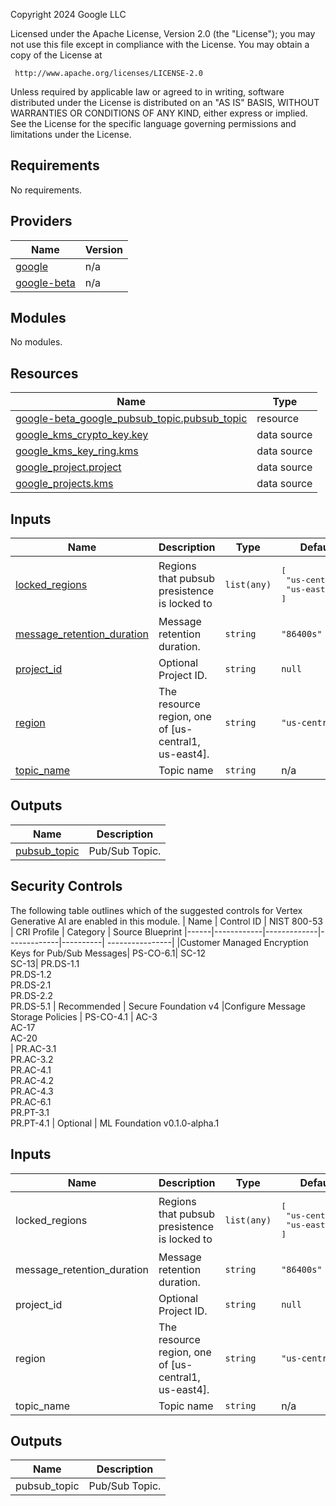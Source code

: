 <!-- BEGIN_TF_DOCS -->
Copyright 2024 Google LLC

Licensed under the Apache License, Version 2.0 (the "License");
you may not use this file except in compliance with the License.
You may obtain a copy of the License at

     http://www.apache.org/licenses/LICENSE-2.0

Unless required by applicable law or agreed to in writing, software
distributed under the License is distributed on an "AS IS" BASIS,
WITHOUT WARRANTIES OR CONDITIONS OF ANY KIND, either express or implied.
See the License for the specific language governing permissions and
limitations under the License.

## Requirements

No requirements.

## Providers

| Name | Version |
|------|---------|
| <a name="provider_google"></a> [google](#provider\_google) | n/a |
| <a name="provider_google-beta"></a> [google-beta](#provider\_google-beta) | n/a |

## Modules

No modules.

## Resources

| Name | Type |
|------|------|
| [google-beta_google_pubsub_topic.pubsub_topic](https://registry.terraform.io/providers/hashicorp/google-beta/latest/docs/resources/google_pubsub_topic) | resource |
| [google_kms_crypto_key.key](https://registry.terraform.io/providers/hashicorp/google/latest/docs/data-sources/kms_crypto_key) | data source |
| [google_kms_key_ring.kms](https://registry.terraform.io/providers/hashicorp/google/latest/docs/data-sources/kms_key_ring) | data source |
| [google_project.project](https://registry.terraform.io/providers/hashicorp/google/latest/docs/data-sources/project) | data source |
| [google_projects.kms](https://registry.terraform.io/providers/hashicorp/google/latest/docs/data-sources/projects) | data source |

## Inputs

| Name | Description | Type | Default | Required |
|------|-------------|------|---------|:--------:|
| <a name="input_locked_regions"></a> [locked\_regions](#input\_locked\_regions) | Regions that pubsub presistence is locked to | `list(any)` | <pre>[<br>  "us-central1",<br>  "us-east4"<br>]</pre> | no |
| <a name="input_message_retention_duration"></a> [message\_retention\_duration](#input\_message\_retention\_duration) | Message retention duration. | `string` | `"86400s"` | no |
| <a name="input_project_id"></a> [project\_id](#input\_project\_id) | Optional Project ID. | `string` | `null` | no |
| <a name="input_region"></a> [region](#input\_region) | The resource region, one of [us-central1, us-east4]. | `string` | `"us-central1"` | no |
| <a name="input_topic_name"></a> [topic\_name](#input\_topic\_name) | Topic name | `string` | n/a | yes |

## Outputs

| Name | Description |
|------|-------------|
| <a name="output_pubsub_topic"></a> [pubsub\_topic](#output\_pubsub\_topic) | Pub/Sub Topic. |
<!-- END_TF_DOCS -->

## Security Controls

The following table outlines which of the suggested controls for Vertex Generative AI are enabled in this module.
| Name | Control ID | NIST 800-53 | CRI Profile | Category | Source Blueprint
|------|------------|-------------|-------------|----------| ----------------|
|Customer Managed Encryption Keys for Pub/Sub Messages| PS-CO-6.1| SC-12 <br />SC-13| PR.DS-1.1 <br />PR.DS-1.2<br /> PR.DS-2.1 <br /> PR.DS-2.2 <br /> PR.DS-5.1 | Recommended | Secure Foundation v4
|Configure Message Storage Policies | PS-CO-4.1 | AC-3 <br /> AC-17 <br /> AC-20 <br />| PR.AC-3.1 <br />PR.AC-3.2<br />  PR.AC-4.1 <br /> PR.AC-4.2 <br /> PR.AC-4.3 <br /> PR.AC-6.1 <br /> PR.PT-3.1 <br /> PR.PT-4.1 | Optional | ML Foundation v0.1.0-alpha.1
<!-- BEGINNING OF PRE-COMMIT-TERRAFORM DOCS HOOK -->
## Inputs

| Name | Description | Type | Default | Required |
|------|-------------|------|---------|:--------:|
| locked\_regions | Regions that pubsub presistence is locked to | `list(any)` | <pre>[<br>  "us-central1",<br>  "us-east4"<br>]</pre> | no |
| message\_retention\_duration | Message retention duration. | `string` | `"86400s"` | no |
| project\_id | Optional Project ID. | `string` | `null` | no |
| region | The resource region, one of [us-central1, us-east4]. | `string` | `"us-central1"` | no |
| topic\_name | Topic name | `string` | n/a | yes |

## Outputs

| Name | Description |
|------|-------------|
| pubsub\_topic | Pub/Sub Topic. |

<!-- END OF PRE-COMMIT-TERRAFORM DOCS HOOK -->
